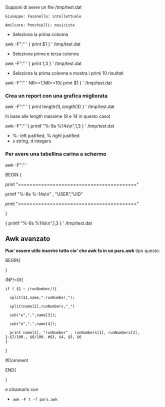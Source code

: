 Supponi di avere un file /tmp/test.dat

`Giuseppe: Fasanella: intellettuale`

`Amilcare: Ponchielli: musicista`

* Seleziona la prima colonna

awk -F":" ' { print $1 } ' /tmp/test.dat

* Seleziona prima e terza colonna

awk -F":" ' { print $1,$3 } ' /tmp/test.dat

* Seleziona la prima colonna e mostra i primi 10 risultati

awk -F":" ' NR==1,NR==10{ print $1 } ' /tmp/test.dat

### Crea un report con una grafica migliorata

awk -F":" ' { print length($1),length($3) } ' /tmp/test.dat

In base alle length massime (8 e 14 in questo caso)

awk -F":" '{ printf "%-8s %14s\n",$1,$3 } ' /tmp/test.dat

* %- left justified, % right justified
* s string, d integers

### Per avere una tabellina carina a schermo

awk -F":" '

BEGIN {

print "========================================="

printf "%-8s %-14s\n" , "USER","UID"

print "========================================="

}

{ printf "%-8s %14s\n",$1,$3 } ' /tmp/test.dat

## Awk avanzato

**Puo' essere utile inserire tutto cio' che awk fa in un pars.awk** tipo questo:

BEGIN{

}

(NF!=0){

    if ( $1 ~ /runNumber/){
    
      split($1,name,"-runNumber_");
      
      split(name[2],runNumbers,"_")
      
      sub("e",".",name[3]);
      
      sub("e",".",name[4]);
      
      print name[1], "runNumber" , runNumbers[1], runNumbers[2], 1-$7/100., $8/100. #$3, $4, $5, $6                                                                              
    }
    
}

#Comment

END{

}

e chiamarlo con

* `awk -F t -f pars.awk`
